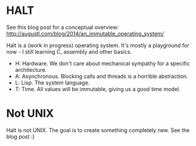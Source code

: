 # HALT

See this blog post for a conceptual overview: http://augustl.com/blog/2014/an_immutable_operating_system/

Halt is a (work in progress) operating system. It's mostly a playground for now - I still learning C, assembly and other basics.

* H: Hardware. We don't care about mechanical sympathy for a specific architecture.
* A: Asynchronous. Blocking calls and threads is a horrible abstraction.
* L: Lisp. The system language.
* T: Time. All values will be immutable, giving us a good time model.

# Not UNIX

Halt is not UNIX. The goal is to create something completely new. See the blog post :)
